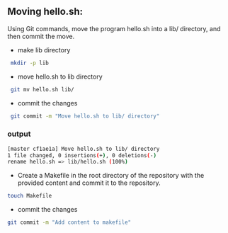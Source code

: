 ## Moving hello.sh:
Using Git commands, move the program hello.sh into a lib/ directory, and then commit the move.
- make lib directory
```bash
 mkdir -p lib
 ```
 - move hello.sh to lib directory

 ```bash
  git mv hello.sh lib/
  ```

  - commit the changes

  ```bash
   git commit -m "Move hello.sh to lib/ directory"
  ``` 
  ### output
  ```bash
  [master cf1ae1a] Move hello.sh to lib/ directory
 1 file changed, 0 insertions(+), 0 deletions(-)
 rename hello.sh => lib/hello.sh (100%)
 ```
 - Create a Makefile in the root directory of the repository with the provided content and commit it to the repository.
 ```bash
 touch Makefile
 ```
 - commit the changes
 ```bash
 git commit -m "Add content to makefile"
 ```
 


